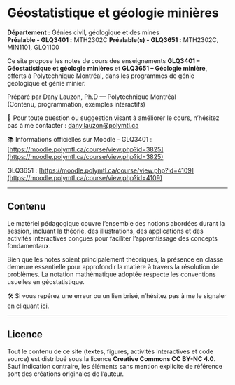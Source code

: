 # Géostatistique et géologie minières

**Département :** Génies civil, géologique et des mines  
**Préalable - GLQ3401 :** MTH2302C
**Préalable(s) - GLQ3651 :** MTH2302C, MIN1101, GLQ1100  

Ce site propose les notes de cours des enseignements **GLQ3401 – Géostatistique et géologie minières** et **GLQ3651 – Géologie minière**, offerts à Polytechnique Montréal, dans les programmes de génie géologique et génie minier.

Préparé par Dany Lauzon, Ph.D — Polytechnique Montréal  
(Contenu, programmation, exemples interactifs)

📧 Pour toute question ou suggestion visant à améliorer le cours, n’hésitez pas à me contacter : [dany.lauzon@polymtl.ca](mailto:dany.lauzon@polymtl.ca)  

📚 Informations officielles sur Moodle - 
GLQ3401 : [https://moodle.polymtl.ca/course/view.php?id=3825](https://moodle.polymtl.ca/course/view.php?id=3825)

GLQ3651 : [https://moodle.polymtl.ca/course/view.php?id=4109](https://moodle.polymtl.ca/course/view.php?id=4109)

---

## Contenu

Le matériel pédagogique couvre l’ensemble des notions abordées durant la session, incluant la théorie, des illustrations, des applications et des activités interactives conçues pour faciliter l’apprentissage des concepts fondamentaux.

Bien que les notes soient principalement théoriques, la présence en classe demeure essentielle pour approfondir la matière à travers la résolution de problèmes. La notation mathématique adoptée respecte les conventions usuelles en géostatistique.

🛠️ Si vous repérez une erreur ou un lien brisé, n’hésitez pas à me le signaler en cliquant [ici](mailto:dany.lauzon@polymtl.ca).


---

## Licence

Tout le contenu de ce site (textes, figures, activités interactives et code source) est distribué sous la licence **Creative Commons CC BY-NC 4.0**.  
Sauf indication contraire, les éléments sans mention explicite de référence sont des créations originales de l’auteur.
